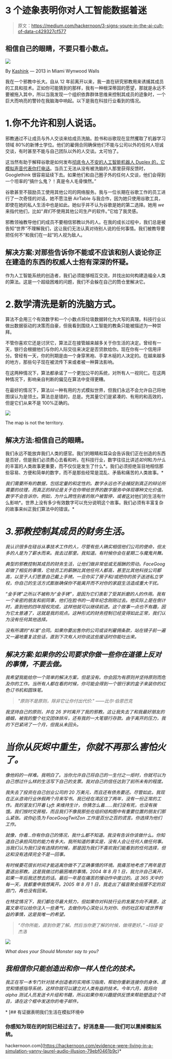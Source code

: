 # 3 个迹象表明你对人工智能数据着迷

> 原文：<https://medium.com/hackernoon/3-signs-youre-in-the-ai-cult-of-data-c429327cf577>

## 相信自己的眼睛，不要只看小数点。

![](img/0f44f5e1a0f76b8f77c30eeaf3ecebac.png)

By [Kashink](http://kashink.com/) — 2013 in Miami Wynwood Walls

我在一个邪教中长大。自从 12 年前离开以来，我一直在研究邪教用来诱捕其成员的工具和技术。正如你可能猜到的那样，我有一种根深蒂固的愿望，那就是永远不要被拖入其中，所以当我发现一个组织依靠群体思维来控制其成员的迹象时，一个巨大而响亮的警铃在我脑海中响起。以下是我在科技行业看到的情况。

# 1.你不允许和别人说话。

邪教通过不让成员与外人交谈来给成员洗脑。脸书和谷歌现在显然攫取了机器学习领域 80%的新博士学位。他们的雇佣合同确保他们不能与公司以外的任何人坦诚交谈，有时甚至不能与自己团队以外的人交谈。太可怕了。

这当然有助于解释谷歌是如何发布[彻底令人不安的人工智能机器人 Duplex 的，它模拟声音代表你打电话](https://www.bloomberg.com/news/articles/2018-05-10/google-grapples-with-horrifying-reaction-to-uncanny-ai-tech)。当员工无法从没有被洗脑的人那里获得反馈时，Googlethink 很容易延续下去。如果他们和自己圈子外的任何人交谈，他们会得到一个坦率的“搞什么鬼？！真是令人毛骨悚然。”

谷歌甚至不鼓励员工使用其他公司的网络服务。我与一位长期在谷歌工作的员工进行了一次奇怪的对话，她不愿注册 AirTable 与我合作，因为她只使用谷歌工具，即使在她的私人生活中也是如此。她似乎并不认为谷歌是她的第二选择。她用 *we* 来指代他们，比如“*我们*不使用其他公司生产的软件。”它给了我灵感。

邪教领袖教导他们的成员不要相信邪教以外的人。在我的成长过程中，我们总是被告知“世界”不理解我们，这让我们无法认真对待别人说的任何事情。我们被教导要把任何不“和我们在一起”的人视为敌人。

## 解决方案:对那些告诉你不能或不应该和别人谈论你正在建造的东西的权威人士抱有深深的怀疑。

作为人工智能系统的创造者，我们必须能够相互交流，并找出如何构建造福全人类的算法。这是一个超级困难的问题，我们不会躲在自己的筒仓里解决它。

# 2.数学清洗是新的洗脑方式。

算法不会用三个有效数字和一个小数点将垃圾数据转化为大写的真理。科技行业以做出数据驱动的决策而自豪，但我看到围绕人工智能的教条只能被描述为一种崇拜。

不管你喜欢它还是讨厌它，算法正在接管越来越多关于你生活的决定。曾经有一天，银行会根据他们与你的人际交往来决定是否贷款给你。现在你有一个信用评分。曾经有一天，你的刑期是由一个身穿黑袍、手拿木槌的人决定的。在越来越多的地方，那些句子现在被流传下来或者被一种算法影响。

在这两种情况下，算法都承诺了一个更加公平的系统，对所有人一视同仁。在这两种情况下，影响亲自判断的偏见在算法中变得更糟。

在最好的情况下，算法以一种有用的方式模拟世界，但我们永远不会允许自己将地图误认为是领土。算法总是错的，总是。充其量它们是紧凑的、有用的和高效的，但是它们从来不是 100%正确的。

![](img/3eeb2110375b7bd9bdfe7d3091cf8918.png)

The map is not the territory.

## 解决方法:相信自己的眼睛。

我们永远不能放弃我们人类的感官。我们的眼睛和耳朵会告诉我们正在创造的东西是否好，但是我们必须费心去看和听。在科技行业，数字往往比讲述*如何*和*为什么*的丰富的人类故事更重要，而不仅仅是发生了什么*。我们必须拒绝盲目地相信那些容易、方便和简单的数字，而不是那些经常是混乱、矛盾和痛苦的人类故事。*

*我们需要所有的数据，包括定量的和定性的。数字永远也不会捕捉到真正的辩论所需要的纹理，而真正的辩论是关于在你带给世界的数字服务中体现哪种文化价值。数字不会告诉你，例如，*为什么*跨性别者的账户被暂停，或者*这对他们的生活有什么影响*。世界上没有多少有效数字可以充分说明这个故事。我们必须有丰富复杂的故事来纠正我们算法中的错误。*

# *3.邪教控制其成员的财务生活。*

*我认识很多在硅谷从事技术工作的人，尽管有些人确实相信他们公司的使命，但太多的人是为了薪水而来。我去过那里。我知道。有时候你会在星期二与魔鬼共舞。*

*典型的邪教控制其成员的财务生活，让他们做非常低或无报酬的劳动。FaceGoog 却做了相反的事情，它给员工的薪酬比其他任何人都高，甚至比其他科技公司都高，以至于人们愿意自己戴上手铐。一旦你买了房子和/或把你的孩子送进私立学校，你自己的生活方式膨胀确保你不能离开而不对你的家庭生活造成重大干扰。*

*“金手铐”之所以不被称为“金手铐”，是因为它们表彰了受其折磨的人的作用。我有一个亲密的朋友和前同事，他们在脸书的一周年纪念刚刚过去。他实际上是在倒计时，直到他的四年授权完成，这样他就可以继续前进。这个故事一点也不有趣，因为它太普通了，这就是我的观点。这种形式的财务控制已经变得如此正常，我们认为没有任何其他选择。*

*没有所谓的“标准”合同。如果你要出售你的公司或谈判雇佣条款，站在镜子前一遍又一遍地重复这些话，直到下次有人对你说这些废话时你能吐出来。*

## *解决方案:如果你的公司要求你做一些你在道德上反对的事情，不要去做。*

*我希望我能给你一个简单的解决方案，但是没有。你会因为有原则并坚持原则而危及你的工作。当所有人都在看的时候，你可能会得到一个银行家的盒子来装你的红色订书机和圆珠笔。*

> *"原则不是原则，除非它让你付出代价."
> ——比尔·伯恩巴克*

*我坚持自己的原则，并在 26 岁时离开了我的邪教。这让我失去了和我最好朋友的婚姻，被我的整个社交团体排斥，还有我的一大笔银行存款。由于离开的压力，我的下巴紧闭了一个月，但我从未回头。*

# *当你从灰烬中重生，你就不再那么害怕火了。*

*像他妈的一样难。我明白了。当你允许自己将自己的一生付之一炬时，你就可以为自己想过什么样的生活写下自己的支票。我对自己的信任达到了前所未有的程度。*

*我失去了投资在自己创业公司的 20 万美元，而且还有债务要还。尽管如此，我现在正从咨询行业休假两个月来写书。我已经在湾区住了两年，没有一份正常的工作。我的室友们开着 Lyft 来维持生计，你猜怎么着……我们没有死，也没有挨饿。我们按时交房租，而且我们不像我那些在组织结构图中有重要位置的朋友们那么紧张。说你*必须*为 FaceGoogTwitZon 工作是百分之百的谎言。你选择为他们工作。*

*就像，你看…你有你自己的情况，我什么都不知道。我没有告诉你该做什么。你知道自己承担风险的能力有多大。我所知道的事实是，没有人会让任何人做任何事。当我们认为我们没有选择的时候，那是因为我们不喜欢我们能看到的任何选择，但这和没有选择完全不是一回事。*

*有时候要花很长时间才能逃离你做不了正确事情的环境。我痛苦地考虑了两年是否要退出邪教。这是我做过的最困难的事情。2004 年 8 月 1 日，我允许自己离开，如果一年后我还想去的话。最后一年是在痛苦的慢动作中度过的。这 365 天中的每一天，我都重申我想离开。2005 年 8 月 1 日，我走出了福音聚会摇摆不定的双扇门，再也没有回来。*

*在特定情况下，我们都在尽最大努力，但如果你对科技行业的发展方向不满意，这篇文章可以给你注入一些勇气，去做你内心深处认为对你、你的社区和/或世界有益的事情，这是我唯一的希望。*

> *“尽你所能，直到你更了解。然后当你更了解的时候，做得更好。”
> –玛娅·安杰洛*

*![](img/678c5e3bbafd5d365da5c8ae95a289a6.png)*

*What does your Should Monster say to you?*

## *我相信你只能创造出和你一样人性化的技术。*

*我正在写一本专门针对技术创造者的实用练习指南，帮助你重新连接你的身体、直觉和情感指导系统，这样你就可以建立对人类有益的技术。今年六月，我将向 alpha 测试人员发送卡片组和书籍，所以如果你有兴趣提供反馈来帮助塑造这个项目，请在这个框中发送你的电子邮件。*

*[](https://hackernoon.com/evidence-were-living-in-a-simulation-yanny-laurel-audio-illusion-79ebf0461b9c) [## 有证据表明我们生活在模拟环境中

### 你感知为现在的时刻已经过去了。好消息是——我们可以黑掉模拟系统。

hackernoon.com](https://hackernoon.com/evidence-were-living-in-a-simulation-yanny-laurel-audio-illusion-79ebf0461b9c)*